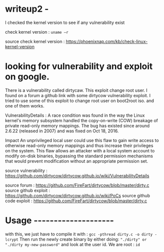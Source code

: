 # writeup2 - 

I checked the kernel version to see if any vulnerability exist

check kernel version : `uname –r` 

source check kernel version : https://phoenixnap.com/kb/check-linux-kernel-version

# looking for vulnerability and exploit on google.

There is a vulnerability called dirtycaw. This exploit change root user.
I found on a forum a github link with some dirtycow vulnerability exploit. I tried to use some of this exploit to change root user on boot2root iso. and one of them works. 

VulnerabilityDetails : 
A race condition was found in the way the Linux kernel's memory subsystem handled the copy-on-write (COW) breakage of private read-only memory mappings.
The bug has existed since around 2.6.22 (released in 2007) and was fixed on Oct 18, 2016.

Impact
An unprivileged local user could use this flaw to gain write access to otherwise read-only memory mappings and thus increase their privileges on the system.
This flaw allows an attacker with a local system account to modify on-disk binaries, bypassing the standard permission mechanisms that would prevent modification without an appropriate permission set.

source vulnerability : https://github.com/dirtycow/dirtycow.github.io/wiki/VulnerabilityDetails

source forum : https://github.com/FireFart/dirtycow/blob/master/dirty.c
source github exploit : https://github.com/dirtycow/dirtycow.github.io/wiki/PoCs
source github code exploit : https://github.com/FireFart/dirtycow/blob/master/dirty.c

# Usage --------------------

with this, we just have to compile it with : `gcc -pthread dirty.c -o dirty -lcrypt`
Then run the newly create binary by either doing: `"./dirty" or "./dirty my-new-password"`
and look at the user id. We are root : `id`
